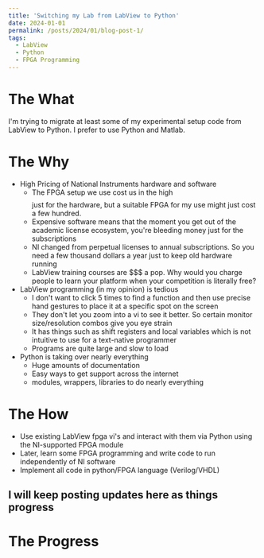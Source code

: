 ```yaml
---
title: 'Switching my Lab from LabView to Python'
date: 2024-01-01
permalink: /posts/2024/01/blog-post-1/
tags:
  - LabView
  - Python
  - FPGA Programming
---
```



The What
======
I'm trying to migrate at least some of my experimental setup code from LabView to Python. 
I prefer to use Python and Matlab.


The Why
======
* High Pricing of National Instruments hardware and software
  * The FPGA setup we use cost us in the high $$$$ just for the hardware, but a suitable FPGA for my use might just cost a few hundred.
  * Expensive software means that the moment you get out of the academic license ecosystem, you're bleeding money just for the subscriptions
  * NI changed from perpetual licenses to annual subscriptions. So you need a few thousand dollars a year just to keep old hardware running
  * LabView training courses are $$$ a pop. Why would you charge people to learn your platform when your competition is literally free?
* LabView programming (in my opinion) is tedious
  * I don't want to click 5 times to find a function and then use precise hand gestures to place it at a specific spot on the screen
  * They don't let you zoom into a vi to see it better. So certain monitor size/resolution combos give you eye strain
  * It has things such as shift registers and local variables which is not intuitive to use for a text-native programmer
  * Programs are quite large and slow to load
* Python is taking over nearly everything
  * Huge amounts of documentation
  * Easy ways to get support across the internet
  * modules, wrappers, libraries to do nearly everything

The How
======
* Use existing LabView fpga vi's and interact with them via Python using the NI-supported FPGA module
* Later, learn some FPGA programming and write code to run independently of NI software
* Implement all code in python/FPGA language (Verilog/VHDL) 

I will keep posting updates here as things progress
------

The Progress
======
